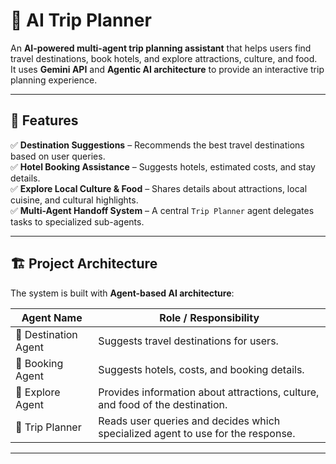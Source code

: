# 🧳 AI Trip Planner

An **AI-powered multi-agent trip planning assistant** that helps users find travel destinations, book hotels, and explore attractions, culture, and food.  
It uses **Gemini API** and **Agentic AI architecture** to provide an interactive trip planning experience.

---

## 🚀 Features

✅ **Destination Suggestions** – Recommends the best travel destinations based on user queries.  
✅ **Hotel Booking Assistance** – Suggests hotels, estimated costs, and stay details.  
✅ **Explore Local Culture & Food** – Shares details about attractions, local cuisine, and cultural highlights.  
✅ **Multi-Agent Handoff System** – A central `Trip Planner` agent delegates tasks to specialized sub-agents.

---

## 🏗️ Project Architecture

The system is built with **Agent-based AI architecture**:

| Agent Name         | Role / Responsibility                                                                 |
|--------------------|---------------------------------------------------------------------------------------|
| 🧭 Destination Agent | Suggests travel destinations for users.                                              |
| 🏨 Booking Agent     | Suggests hotels, costs, and booking details.                                        |
| 🍜 Explore Agent     | Provides information about attractions, culture, and food of the destination.       |
| 🤖 Trip Planner      | Reads user queries and decides which specialized agent to use for the response.     |

---



